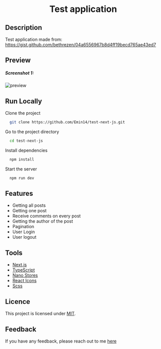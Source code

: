 <h1 align="center">Test application</h1>

## Description

Test application made from:
https://gist.github.com/bethrezen/04a6556967b8d4ff19becd765ae43ed7

## Preview

<h5>Screenshot 1:</h5>

![preview](https://github.com/Emin14/test-next-js/assets/122212022/17f62f83-9623-40cf-aa59-7ce1f85d7981)

## Run Locally

Clone the project

```bash
  git clone https://github.com/Emin14/test-next-js.git
```

Go to the project directory

```bash
  cd test-next-js
```

Install dependencies

```bash
  npm install
```

Start the server

```bash
  npm run dev
```

## Features

- Getting all posts
- Getting one post
- Receive comments on every post
- Getting the author of the post
- Pagination
- User Login
- User logout

## Tools

- [Next.js](https://nextjs.org/)
- [TypeScript](https://www.typescriptlang.org/)
- [Nano Stores](https://github.com/nanostores/nanostores)
- [React Icons](https://react-icons.github.io/react-icons/)
- [Scss](https://sass-scss.ru/)

## Licence

This project is licensed under [MIT](LICENSE).

## Feedback

If you have any feedback, please reach out to me [here](https://www.linkedin.com/in/emin-agjaev/)
